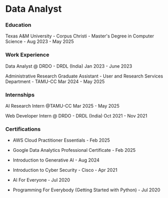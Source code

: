 # Data Analyst

### Education
Texas A&M University - Corpus Christi - Master's Degree in Computer Science - Aug 2023 - May 2025

### Work Experience
Data Analyst @ DRDO - DRDL (India)                                                                 Jan 2023 - June 2023

Administrative Research Graduate Assistant - User and Research Services Department - TAMU-CC        Mar 2024 - May 2025

### Internships
AI Research Intern @TAMU-CC                                                                         Mar 2025 - May 2025

Web Developer Intern @ DRDO - DRDL (India)                                                          Oct 2021 - Nov 2021

### Certifications 
* AWS Cloud Practitioner Essentials                       -  Feb 2025   

* Google Data Analytics Professional Certificate           - Feb 2025  

* Introduction to Generative AI                            - Aug 2024

* Introduction to Cyber Security -  Cisco                   - Apr 2021
  
* AI For Everyone                                          - Jul 2020     

* Programming For Everybody (Getting Started with Python)  - Jul 2020                                        
